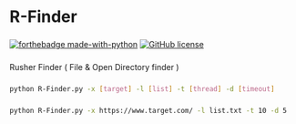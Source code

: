 # R-Finder
###
[![forthebadge made-with-python](http://ForTheBadge.com/images/badges/made-with-python.svg)](https://www.python.org/) [![GitHub license](https://img.shields.io/github/license/Naereen/StrapDown.js.svg)](https://github.com/Naereen/StrapDown.js/blob/master/LICENSE)
###
Rusher Finder ( File & Open Directory finder )
###
```bash
python R-Finder.py -x [target] -l [list] -t [thread] -d [timeout]
```
###
```bash
python R-Finder.py -x https://www.target.com/ -l list.txt -t 10 -d 5
```
